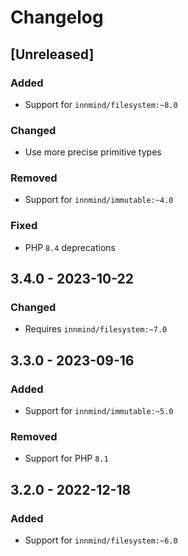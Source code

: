 # Changelog

## [Unreleased]

### Added

- Support for `innmind/filesystem:~8.0`

### Changed

- Use more precise primitive types

### Removed

- Support for `innmind/immutable:~4.0`

### Fixed

- PHP `8.4` deprecations

## 3.4.0 - 2023-10-22

### Changed

- Requires `innmind/filesystem:~7.0`

## 3.3.0 - 2023-09-16

### Added

- Support for `innmind/immutable:~5.0`

### Removed

- Support for PHP `8.1`

## 3.2.0 - 2022-12-18

### Added

- Support for `innmind/filesystem:~6.0`

